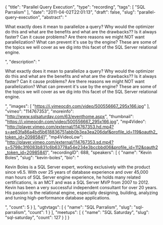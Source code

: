 {
  "title": "Parallel Query Execution",
  "type": "recording",
  "tags": [
    "SQL Parralism"
  ],
  "date": "2011-04-02T22:01:13",
  "draft": false,
  "slug": "parallel-query-execution",
  "abstract": "<p>What exactly does it mean to parallelize a query? Why would the optimizer do this and what are the benefits and what are the drawbacks?? Is it always faster? Can it cause problems? Are there reasons we might NOT want parallelization? What can prevent it's use by the engine? These are some of the topics we will cover as we dig into this facet of the SQL Server relational engine.</p>",
  "description": "<p>What exactly does it mean to parallelize a query? Why would the optimizer do this and what are the benefits and what are the drawbacks?? Is it always faster? Can it cause problems? Are there reasons we might NOT want parallelization? What can prevent it's use by the engine? These are some of the topics we will cover as we dig into this facet of the SQL Server relational engine.</p>",
  "images": [
    "https://i.vimeocdn.com/video/500556667_295x166.jpg"
  ],
  "vimeo": "114767353",
  "moreinfo": "http://www.sqlsaturday.com/63/eventhome.aspx",
  "thumbnail": "https://i.vimeocdn.com/video/500556667_295x166.jpg",
  "mp4Video": "http://player.vimeo.com/external/114767353.hd.mp4?s=ae63fa86a4bd5b618836751abb0b3ea3ea206daf&profile_id=119&oauth2_token_id=20985841",
  "mp4VideoLow": "http://player.vimeo.com/external/114767353.sd.mp4?s=5798c3f6083b831c6b63778a54e234e3bccbbd06&profile_id=112&oauth2_token_id=20985841",
  "recordingID": 688,
  "speakers": [
    {
      "name": "Kevin Boles",
      "slug": "kevin-boles",
      "bio": "<p>Kevin Boles is a SQL Server expert, working exclusively with the product since v6.5. With over 25 years of database experience and over 45,000 man hours of SQL Server engine experience, he holds many related certifications, is an MCT and was a SQL Server MVP from 2007 to 2012. Kevin has been a very successful independent consultant for over 20 years. His passion is the relational engine, especially designing, building, analyzing and tuning high-performance database applications.</p>",
      "count": 5
    }
  ],
  "ugtvtags": [
    {
      "name": "SQL Parralism",
      "slug": "sql-parralism",
      "count": 1
    }
  ],
  "meetups": [
    {
      "name": "SQL Saturday",
      "slug": "sql-saturday",
      "count": 127
    }
  ]
}